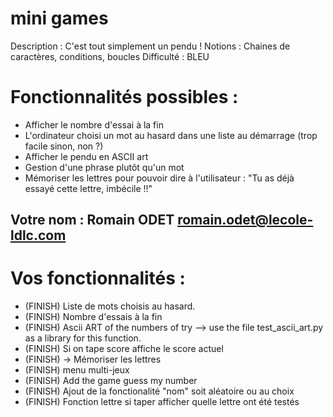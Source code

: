 # mini games 
Description : C'est tout simplement un pendu !
Notions : Chaines de caractères, conditions, boucles
Difficulté : BLEU
# Fonctionnalités possibles :
 - Afficher le nombre d'essai à la fin
 - L'ordinateur choisi un mot au hasard dans une liste au démarrage (trop facile sinon, non ?)
 - Afficher le pendu en ASCII art
 - Gestion d'une phrase plutôt qu'un mot
 - Mémoriser les lettres pour pouvoir dire à l'utilisateur : "Tu as déjà essayé cette lettre, imbécile !!"

## Votre nom : Romain ODET <romain.odet@lecole-ldlc.com>

# Vos fonctionnalités :
 - (FINISH) Liste de mots choisis au hasard.
 - (FINISH) Nombre d'essais à la fin
 - (FINISH) Ascii ART of the numbers of try --> use the file test_ascii_art.py as a library for this function.
 - (FINISH) Si on tape score affiche le score actuel
 - (FINISH) -> Mémoriser les lettres
 - (FINISH) menu multi-jeux
 - (FINISH) Add the game guess my number
 - (FINISH) Ajout de la fonctionalité "nom" soit aléatoire ou au choix
 - (FINISH) Fonction lettre si taper afficher quelle lettre ont été testés